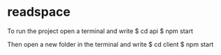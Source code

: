 # readspace

To run the project open a terminal and write 
$ cd api
$ npm start

Then open a new folder in the terminal and write
$ cd client
$ npm start

